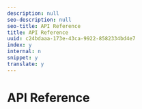```yaml
---
description: null
seo-description: null
seo-title: API Reference
title: API Reference
uuid: c24bdaaa-173e-43ca-9922-8582334bd4e7
index: y
internal: n
snippet: y
translate: y
---
```


# API Reference

